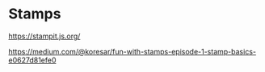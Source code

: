 # Stamps


https://stampit.js.org/

https://medium.com/@koresar/fun-with-stamps-episode-1-stamp-basics-e0627d81efe0
